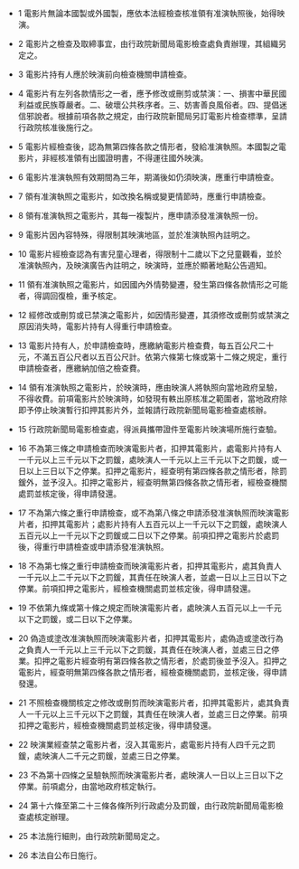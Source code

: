 * 1 電影片無論本國製或外國製，應依本法經檢查核准領有准演執照後，始得映演。

* 2 電影片之檢查及取締事宜，由行政院新聞局電影檢查處負責辦理，其組織另定之。

* 3 電影片持有人應於映演前向檢查機關申請檢查。

* 4 電影片有左列各款情形之一者，應予修改或刪剪或禁演：一、損害中華民國利益或民族尊嚴者。二、破壞公共秩序者。三、妨害善良風俗者。四、提倡迷信邪說者。根據前項各款之規定，由行政院新聞局另訂電影片檢查標準，呈請行政院核准後施行之。

* 5 電影片經檢查後，認為無第四條各款之情形者，發給准演執照。本國製之電影片，非經核准領有出國證明書，不得運往國外映演。

* 6 電影片准演執照有效期間為三年，期滿後如仍須映演，應重行申請檢查。

* 7 領有准演執照之電影片，如改換名稱或變更情節時，應重行申請檢查。

* 8 領有准演執照之電影片，其每一複製片，應申請添發准演執照一份。

* 9 電影片因內容特殊，得限制其映演地區，並於准演執照內註明之。

* 10 電影片經檢查認為有害兒童心理者，得限制十二歲以下之兒童觀看，並於准演執照內，及映演廣告內註明之，映演時，並應於顯著地點公告週知。

* 11 領有准演執照之電影片，如因國內外情勢變遷，發生第四條各款情形之可能者，得調回復檢，重予核定。

* 12 經修改或刪剪或已禁演之電影片，如因情形變遷，其須修改或刪剪或禁演之原因消失時，電影片持有人得重行申請檢查。

* 13 電影片持有人，於申請檢查時，應繳納電影片檢查費，每五百公尺二十元，不滿五百公尺者以五百公尺計。依第六條第七條或第十二條之規定，重行申請檢查者，應繳納加倍之檢查費。

* 14 領有准演執照之電影片，於映演時，應由映演人將執照向當地政府呈驗，不得收費。前項電影片於映演時，如發現有軼出原核准之範圍者，當地政府除即予停止映演暫行扣押其影片外，並報請行政院新聞局電影檢查處核辦。

* 15 行政院新聞局電影檢查處，得派員攜帶證件至電影片映演場所施行查驗。

* 16 不為第三條之申請檢查而映演電影片者，扣押其電影片，處電影片持有人一千元以上三千元以下之罰鍰，處映演人一千元以上三千元以下之罰鍰，或一日以上三日以下之停業。扣押之電影片，經查明有第四條各款之情形者，除罰鍰外，並予沒入。扣押之電影片，經查明無第四條各款之情形者，經檢查機關處罰並核定後，得申請發還。

* 17 不為第六條之重行申請檢查，或不為第八條之申請添發准演執照而映演電影片者，扣押其電影片；處影片持有人五百元以上一千元以下之罰鍰，處映演人五百元以上一千元以下之罰鍰或二日以下之停業。前項扣押之電影片於處罰後，得重行申請檢查或申請添發准演執照。

* 18 不為第七條之重行申請檢查而映演電影片者，扣押其電影片，處其負責人一千元以上二千元以下之罰鍰，其責任在映演人者，並處一日以上三日以下之停業。前項扣押之電影片，經檢查機關處罰並核定後，得申請發還。

* 19 不依第九條或第十條之規定而映演電影片者，處映演人五百元以上一千元以下之罰鍰，或二日以下之停業。

* 20 偽造或塗改准演執照而映演電影片者，扣押其電影片，處偽造或塗改行為之負責人一千元以上三千元以下之罰鍰，其責任在映演人者，並處三日之停業。扣押之電影片經查明有第四條各款之情形者，於處罰後並予沒入。扣押之電影片，經查明無第四條各款之情形者，經檢查機關處罰，並核定後，得申請發還。

* 21 不照檢查機關核定之修改或刪剪而映演電影片者，扣押其電影片，處其負責人一千元以上三千元以下之罰鍰，其責任在映演人者，並處三日之停業。前項扣押之電影片，經檢查機關處罰並核定後，得申請發還。

* 22 映演業經查禁之電影片者，沒入其電影片，處電影片持有人四千元之罰鍰，處映演人二千元之罰鍰，並處三日之停業。

* 23 不為第十四條之呈驗執照而映演電影片者，處映演人一日以上三日以下之停業。前項處分，由當地政府核定執行。

* 24 第十六條至第二十三條各條所列行政處分及罰鍰，由行政院新聞局電影檢查處核定辦理。

* 25 本法施行細則，由行政院新聞局定之。

* 26 本法自公布日施行。

